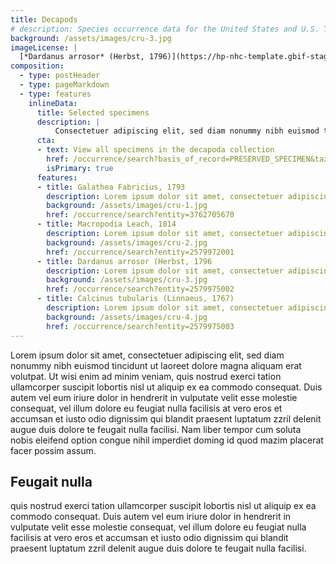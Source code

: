 ```yaml
---
title: Decapods
# description: Species occurrence data for the United States and U.S. Territories.
background: /assets/images/cru-3.jpg
imageLicense: |
  [*Dardanus arrosor* (Herbst, 1796)](https://hp-nhc-template.gbif-staging.org/occurrence/search?entity=2579975002) Collected in France by Duris Z. licensed under [CC-BY-4.0](http://creativecommons.org/licenses/by-nc-nd/4.0)
composition:
  - type: postHeader
  - type: pageMarkdown
  - type: features
    inlineData:
      title: Selected specimens
      description: |
          Consectetuer adipiscing elit, sed diam nonummy nibh euismod tincidunt ut laoreet dolore magna aliquam erat volutpat. 
      cta:
      - text: View all specimens in the decapoda collection
        href: /occurrence/search?basis_of_record=PRESERVED_SPECIMEN&taxon_key=50
        isPrimary: true
      features: 
      - title: Galathea Fabricius, 1793
        description: Lorem ipsum dolor sit amet, consectetuer adipiscing elit, sed diam nonummy nibh euismod.
        background: /assets/images/cru-1.jpg 
        href: /occurrence/search?entity=3762705670
      - title: Macropodia Leach, 1814
        description: Lorem ipsum dolor sit amet, consectetuer adipiscing elit, sed diam nonummy nibh euismod.
        background: /assets/images/cru-2.jpg
        href: /occurrence/search?entity=2579972001
      - title: Dardanus arrosor (Herbst, 1796
        description: Lorem ipsum dolor sit amet, consectetuer adipiscing elit, sed diam nonummy nibh euismod.
        background: /assets/images/cru-3.jpg
        href: /occurrence/search?entity=2579975002
      - title: Calcinus tubularis (Linnaeus, 1767)
        description: Lorem ipsum dolor sit amet, consectetuer adipiscing elit, sed diam nonummy nibh euismod.
        background: /assets/images/cru-4.jpg
        href: /occurrence/search?entity=2579975003
---
```


Lorem ipsum dolor sit amet, consectetuer adipiscing elit, sed diam nonummy nibh euismod tincidunt ut laoreet dolore magna aliquam erat volutpat. Ut wisi enim ad minim veniam, quis nostrud exerci tation ullamcorper suscipit lobortis nisl ut aliquip ex ea commodo consequat. Duis autem vel eum iriure dolor in hendrerit in vulputate velit esse molestie consequat, vel illum dolore eu feugiat nulla facilisis at vero eros et accumsan et iusto odio dignissim qui blandit praesent luptatum zzril delenit augue duis dolore te feugait nulla facilisi. Nam liber tempor cum soluta nobis eleifend option congue nihil imperdiet doming id quod mazim placerat facer possim assum. 

## Feugait nulla
quis nostrud exerci tation ullamcorper suscipit lobortis nisl ut aliquip ex ea commodo consequat. Duis autem vel eum iriure dolor in hendrerit in vulputate velit esse molestie consequat, vel illum dolore eu feugiat nulla facilisis at vero eros et accumsan et iusto odio dignissim qui blandit praesent luptatum zzril delenit augue duis dolore te feugait nulla facilisi.
